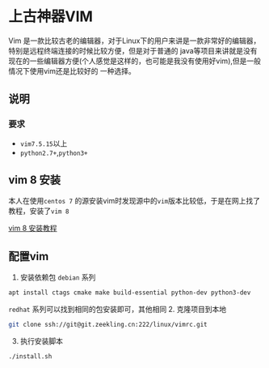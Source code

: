 # 上古神器VIM
Vim 是一款比较古老的编辑器，对于Linux下的用户来讲是一款非常好的编辑器，特别是远程终端连接的时候比较方便，但是对于普通的
java等项目来讲就是没有现在的一些编辑器方便(个人感觉是这样的，也可能是我没有使用好vim),但是一般情况下使用vim还是比较好的
一种选择。

## 说明
### 要求
* `vim7.5.15`以上
* `python2.7+`,`python3+`

## vim 8 安装
本人在使用`centos 7` 的源安装vim时发现源中的`vim`版本比较低，于是在网上找了教程，安装了`vim 8`

[vim 8 安装教程](vim安装.md)

## 配置vim
1. 安装依赖包
`debian` 系列
```sh
apt install ctags cmake make build-essential python-dev python3-dev
```
`redhat` 系列可以找到相同的包安装即可，其他相同
2. 克隆项目到本地
```sh
git clone ssh://git@git.zeekling.cn:222/linux/vimrc.git
```
3. 执行安装脚本
```sh
./install.sh
```
